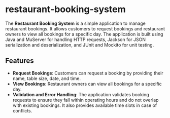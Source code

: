 # restaurant-booking-system

The **Restaurant Booking System** is a simple application to manage restaurant bookings. It allows customers to request bookings and restaurant owners to view all bookings for a specific day. The application is built using Java and MuServer for handling HTTP requests, Jackson for JSON serialization and deserialization, and JUnit and Mockito for unit testing.

## Features

- **Request Bookings**: Customers can request a booking by providing their name, table size, date, and time.
- **View Bookings**: Restaurant owners can view all bookings for a specific day.
- **Validation and Error Handling**: The application validates booking requests to ensure they fall within operating hours and do not overlap with existing bookings. It also provides available time slots in case of conflicts.
